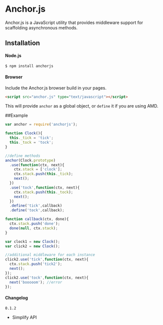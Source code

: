 # Anchor.js

Anchor.js is a JavaScript utility that provides middleware support for scaffolding asynchronous methods.

## Installation

#### Node.js

```bash
$ npm install anchorjs
```

#### Browser

Include the Anchor.js browser build in your pages.

```html
<script src="anchor.js" type="text/javascript"></script>
```

This will provide `anchor` as a global object, or `define` it if you are using AMD.

##Example
```js
var anchor = require('anchorjs');

function Clock(){
  this._tick = 'tick';
  this._tock = 'tock';
}

//define methods
anchor(Clock.prototype)
  .use(function(ctx, next){
    ctx.stack = ['clock'];
    ctx.stack.push(this._tick);
    next();
  })
  .use('tock',function(ctx, next){
    ctx.stack.push(this._tock);
    next();
  })
  .define('tick',callback)
  .define('tock',callback);

function callback(ctx, done){
  ctx.stack.push('done');
  done(null, ctx.stack);
}

var clock1 = new Clock();
var click2 = new Clock();

//additional middleware for each instance
click2.use('tick',function(ctx, next){
  ctx.stack.push('tick2');
  next();
});
click2.use('tock',function(ctx, next){
  next('booooom'); //error
});


```
#### Changelog

`0.1.2`
- Simplify API
